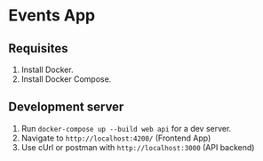 # Events App


## Requisites

1. Install Docker.
2. Install Docker Compose.

## Development server

1. Run `docker-compose up --build web api` for a dev server.
2. Navigate to `http://localhost:4200/` (Frontend App)
3. Use cUrl or postman with `http://localhost:3000` (API backend) 
